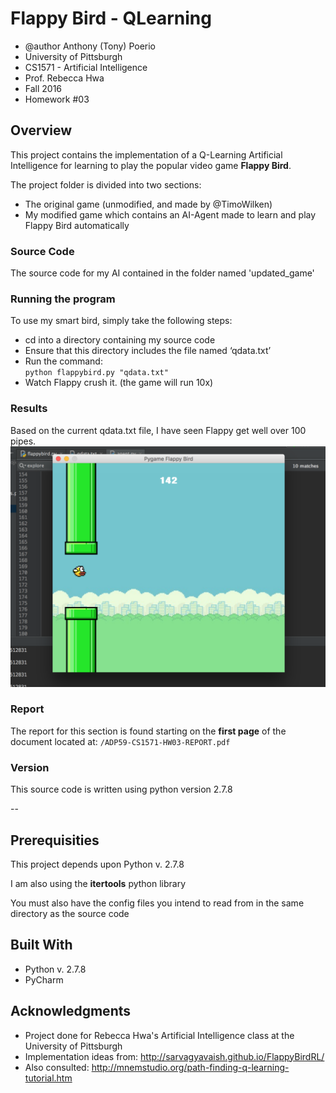# Flappy Bird - QLearning
* @author Anthony (Tony) Poerio
* University of Pittsburgh
* CS1571 - Artificial Intelligence
* Prof. Rebecca Hwa
* Fall 2016
* Homework #03

## Overview
This project contains the implementation of a Q-Learning Artificial Intelligence for learning to play the popular video game **Flappy Bird**.

The project folder is divided into two sections:
* The original game (unmodified, and made by @TimoWilken)
* My modified game which contains an AI-Agent made to learn and play Flappy Bird automatically

### Source Code
The source code for my AI contained in the folder named 'updated_game'

### Running the program
To use my smart bird, simply take the following steps:
* cd into a directory containing my source code
* Ensure that this directory includes the file named ‘qdata.txt’ 
* Run the command:  
`python flappybird.py "qdata.txt"`
* Watch Flappy crush it.  (the game will run 10x)

### Results
Based on the current qdata.txt file, I have seen Flappy get well over 100 pipes. 
![Flappy](flappy_example.png)

### Report
The report for this section is found starting on the **first page** of the document located at:
`/ADP59-CS1571-HW03-REPORT.pdf`

### Version
This source code is written using python version 2.7.8

--

## Prerequisities
This project depends upon Python v. 2.7.8

I am also using the **itertools** python library

You must also have the config files you intend to read from in the same directory as the source code

## Built With
* Python v. 2.7.8
* PyCharm

## Acknowledgments
* Project done for Rebecca Hwa's Artificial Intelligence class at the University of Pittsburgh
* Implementation ideas from: http://sarvagyavaish.github.io/FlappyBirdRL/ 
* Also consulted: http://mnemstudio.org/path-finding-q-learning-tutorial.htm 
